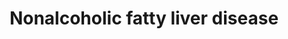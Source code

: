 ---
annotations:
- id: CL:0000182
  parent: native cell
  type: Cell Type Ontology
  value: hepatocyte
- id: DOID:0080208
  parent: genetic disease
  type: Disease Ontology
  value: non-alcoholic fatty liver disease
- id: PW:0000013
  parent: disease pathway
  type: Pathway Ontology
  value: disease pathway
- id: PW:0001413
  parent: disease pathway
  type: Pathway Ontology
  value: liver disease pathway
authors:
- AlexanderPico
- Egonw
citedin:
- link: PMC9316482
  title: A Pilot Mitochondrial Genome-Wide Association on Migraine Among Saudi Arabians
    (2022)
- link: PMC9046243
  title: Coordinated Cross-Talk Between the Myc and Mlx Networks in Liver Regeneration
    and Neoplasia (2022)
- link: PMC8720586
  title: Target Deconvolution of Fenofibrate in Nonalcoholic Fatty Liver Disease Using
    Bioinformatics Analysis (2021)
communities:
- Diseases
description: Nonalcoholic fatty liver disease (NAFLD) is a condition in which too
  much fat is stored in the liver. Nonalcoholic steatohepatitis (NASH) is a type of
  NAFLD marked by liver inflammation, which may progress to scarring and irreversible
  damage similar to that caused by heavy alcohol use. Components of glucose matabolism,
  insulin signaling, inflammation, oxidative stress, ER sgtress and apoptosis are
  all involved and interconnected in the progression of this disease.
last-edited: 2018-10-16
ndex: ee492f76-8b6a-11eb-9e72-0ac135e8bacf
organisms:
- Homo sapiens
redirect_from:
- /index.php/Pathway:WP4396
- /instance/WP4396
- /instance/WP4396_r123350
revision: r123350
schema-jsonld:
- '@context': https://schema.org/
  '@id': https://wikipathways.github.io/pathways/WP4396.html
  '@type': Dataset
  creator:
    '@type': Organization
    name: WikiPathways
  description: Nonalcoholic fatty liver disease (NAFLD) is a condition in which too
    much fat is stored in the liver. Nonalcoholic steatohepatitis (NASH) is a type
    of NAFLD marked by liver inflammation, which may progress to scarring and irreversible
    damage similar to that caused by heavy alcohol use. Components of glucose matabolism,
    insulin signaling, inflammation, oxidative stress, ER sgtress and apoptosis are
    all involved and interconnected in the progression of this disease.
  keywords:
  - ADIPOQ
  - ADIPOR1
  - ADIPOR2
  - AKT1
  - AKT2
  - AKT3
  - ATF4
  - BAK1
  - BAX
  - BBC3
  - BID
  - BIM
  - CASP3
  - CASP7
  - CASP8
  - CCL2
  - CDC42
  - CEBPA
  - COX1
  - COX2
  - COX3
  - COX4I1
  - COX4I2
  - COX5A
  - COX5B
  - COX6A1
  - COX6A2
  - COX6B1
  - COX6B2
  - COX6C
  - COX7A1
  - COX7A2
  - COX7A2L
  - COX7B
  - COX7B2
  - COX7C
  - COX8A
  - COX8C
  - CXCL8
  - CYC1
  - CYCS
  - CYP2E1
  - CYTB
  - D-glucose
  - DDIT3
  - EIF2AK3
  - EIF2S1
  - ERN1
  - FAS
  - FASLG
  - FXR
  - GSK3A
  - GSK3B
  - IKBKB
  - IL1A
  - IL1B
  - IL6
  - IL6R
  - INS
  - INSR
  - IRS1
  - IRS2
  - ITCH
  - JNK1
  - JNK2
  - JUN
  - LEP
  - LEPR
  - MAP3K11
  - MAP3K5
  - MLX
  - MLXIP
  - MLXIPL
  - NDUFA1
  - NDUFA10
  - NDUFA11
  - NDUFA12
  - NDUFA13
  - NDUFA2
  - NDUFA3
  - NDUFA4
  - NDUFA4L2
  - NDUFA5
  - NDUFA6
  - NDUFA7
  - NDUFA8
  - NDUFA9
  - NDUFAB1
  - NDUFB1
  - NDUFB10
  - NDUFB11
  - NDUFB2
  - NDUFB3
  - NDUFB4
  - NDUFB5
  - NDUFB6
  - NDUFB7
  - NDUFB8
  - NDUFB9
  - NDUFC1
  - NDUFC2
  - NDUFC2-KCTD14
  - NDUFS1
  - NDUFS2
  - NDUFS3
  - NDUFS4
  - NDUFS5
  - NDUFS6
  - NDUFS7
  - NDUFS8
  - NDUFV1
  - NDUFV2
  - NDUFV3
  - NFKB1
  - NR1H3
  - PIK3CA
  - PIK3CB
  - PIK3CD
  - PIK3R1
  - PIK3R2
  - PIK3R3
  - PKLR
  - PPARA
  - PRKAA1
  - PRKAA2
  - PRKAB1
  - PRKAB2
  - PRKAG1
  - PRKAG2
  - PRKAG3
  - RAC1
  - RELA
  - ROS
  - RXRA
  - SDHA
  - SDHB
  - SDHC
  - SDHD
  - SMAD7
  - SOCS3
  - SREBF1
  - TGFB1
  - TNF
  - TNFR1
  - TRAF2
  - UQCR10
  - UQCR11
  - UQCRB
  - UQCRC1
  - UQCRC2
  - UQCRFS1
  - UQCRH
  - UQCRHL
  - UQCRQ
  - VCAM1
  - XBP1
  - fatty acids
  - oxysterols
  - selonsertib
  license: CC0
  name: Nonalcoholic fatty liver disease
seo: CreativeWork
title: Nonalcoholic fatty liver disease
wpid: WP4396
---